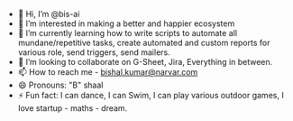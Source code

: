 - 👋 Hi, I’m @bis-ai
- 👀 I’m interested in making a better and happier ecosystem
- 🌱 I’m currently learning how to write scripts to automate all mundane/repetitive tasks, create automated and custom reports for various role, send triggers, send mailers.
- 💞️ I’m looking to collaborate on G-Sheet, Jira, Everything in between.
- 📫 How to reach me - bishal.kumar@narvar.com
- 😄 Pronouns: "B" shaal
- ⚡ Fun fact: I can dance, I can Swim, I can play various outdoor games, I love startup - maths - dream.

<!---
bis-ai/bis-ai is a ✨ special ✨ repository because its `README.md` (this file) appears on your GitHub profile.
You can click the Preview link to take a look at your changes.
--->

